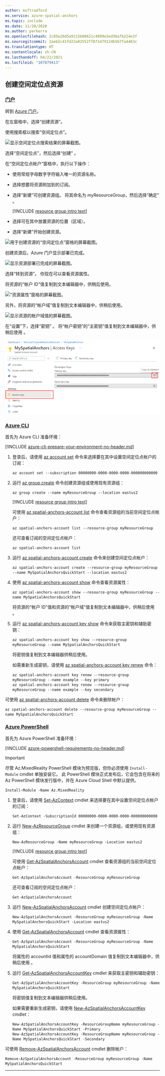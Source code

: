 ```yaml
---
author: msftradford
ms.service: azure-spatial-anchors
ms.topic: include
ms.date: 11/20/2020
ms.author: parkerra
ms.openlocfilehash: 2c85e26d5a9115b00621c4099e3ed36afb224e3f
ms.sourcegitcommit: 2aeb2c41fd22a02552ff871479124b567fa4463c
ms.translationtype: HT
ms.contentlocale: zh-CN
ms.lasthandoff: 04/22/2021
ms.locfileid: "107879413"
---
```

## <a name="create-a-spatial-anchors-resource"></a>创建空间定位点资源

### <a name="portal"></a>[门户](#tab/azure-portal)

转到 <a href="https://portal.azure.com" target="_blank">Azure 门户</a>。

在左窗格中，选择“创建资源”。

使用搜索框以搜索“空间定位点”。

![显示空间定位点搜索结果的屏幕截图。](./media/spatial-anchors-get-started-create-resource/portal-search.png)

选择“空间定位点”，然后选择“创建” 。

在“空间定位点帐户”窗格中，执行以下操作：

* 使用常规字母数字字符输入唯一的资源名称。
* 选择想要将资源附加到的订阅。
* 选择“新建”可创建资源组。 将其命名为 myResourceGroup，然后选择“确定” 。

  [!INCLUDE [resource group intro text](resource-group.md)]

* 选择可在其中放置资源的位置（区域）。
* 选择“新建”开始创建资源。

![用于创建资源的“空间定位点”窗格的屏幕截图。](./media/spatial-anchors-get-started-create-resource/create-resource-form.png)

创建资源后，Azure 门户显示部署已完成。

![显示资源部署已完成的屏幕截图。](./media/spatial-anchors-get-started-create-resource/deployment-complete.png)

选择“转到资源”。  你现在可以查看资源属性。

将资源的“帐户 ID”值复制到文本编辑器中，供稍后使用。

![“资源属性”窗格的屏幕截图。](./media/spatial-anchors-get-started-create-resource/view-resource-properties.png)

另外，将资源的“帐户域”值复制到文本编辑器中，供稍后使用。

![显示资源的帐户域值的屏幕截图。](./media/spatial-anchors-get-started-create-resource/view-resource-domain.png)

在“设置”下，选择“密钥” 。 将“帐户密钥”的“主密钥”值复制到文本编辑器中，供稍后使用 。

![帐户的“密钥”窗格的屏幕截图。](./media/spatial-anchors-get-started-create-resource/view-account-key.png)

### <a name="azure-cli"></a>[Azure CLI](#tab/azure-cli)

首先为 Azure CLI 准备环境：

[!INCLUDE [azure-cli-prepare-your-environment-no-header.md](azure-cli-prepare-your-environment-no-header.md)]

1. 登录后，请使用 [az account set](/cli/azure/account#az_account_set) 命令来选择要在其中设置空间定位点帐户的订阅：

   ```azurecli
   az account set --subscription 00000000-0000-0000-0000-000000000000
   ```

1. 运行 [az group create](/cli/azure/group#az_group_create) 命令创建资源组或使用现有资源组：

   ```azurecli
   az group create --name myResourceGroup --location eastus2
   ```

   [!INCLUDE [resource group intro text](resource-group.md)]

   可使用 [az spatial-anchors-account list](/cli/azure/spatial-anchors-account#az_spatial_anchors_account_list) 命令查看资源组的当前空间定位点帐户：

   ```azurecli
   az spatial-anchors-account list --resource-group myResourceGroup
   ```

   还可查看订阅的空间定位点帐户：

   ```azurecli
   az spatial-anchors-account list
   ```

1. 运行 [az spatial-anchors-account create](/cli/azure/spatial-anchors-account#az_spatial_anchors_account_create) 命令来创建空间定位点帐户：

   ```azurecli
   az spatial-anchors-account create --resource-group myResourceGroup --name MySpatialAnchorsQuickStart --location eastus2
   ```

1. 使用 [az spatial-anchors-account show](/cli/azure/spatial-anchors-account#az_spatial_anchors_account_show) 命令查看资源属性：

   ```azurecli
   az spatial-anchors-account show --resource-group myResourceGroup --name MySpatialAnchorsQuickStart
   ```

   将资源的“帐户 ID”值和资源的“帐户域”值复制到文本编辑器中，供稍后使用 。

1. 运行 [az spatial-anchors-account key show](/cli/azure/spatial-anchors-account/key#az_spatial_anchors_account_key_show) 命令来获取主密钥和辅助密钥：

   ```azurecli
   az spatial-anchors-account key show --resource-group myResourceGroup --name MySpatialAnchorsQuickStart
   ```

   将密钥值复制到文本编辑器供稍后使用。

   如需重新生成密钥，请使用 [az spatial-anchors-account key renew](/cli/azure/spatial-anchors-account/key#az_spatial_anchors_account_key_renew) 命令：

   ```azurecli
   az spatial-anchors-account key renew --resource-group myResourceGroup --name example --key primary
   az spatial-anchors-account key renew --resource-group myResourceGroup --name example --key secondary
   ```

可使用 [az spatial-anchors-account delete](/cli/azure/spatial-anchors-account#az_spatial_anchors_account_delete) 命令来删除帐户：

```azurecli
az spatial-anchors-account delete --resource-group myResourceGroup --name MySpatialAnchorsQuickStart
```

### <a name="azure-powershell"></a>[Azure PowerShell](#tab/azure-powershell)

首先为 Azure PowerShell 准备环境：

[!INCLUDE [azure-powershell-requirements-no-header.md](azure-powershell-requirements-no-header.md)]

> [!IMPORTANT]
> 尽管 Az.MixedReality PowerShell 模块为预览版，但你必须使用 `Install-Module` cmdlet 单独安装它。 此 PowerShell 模块正式发布后，它会包含在将来的 Az PowerShell 模块发行版中，并在 Azure Cloud Shell 中默认提供。

```azurepowershell-interactive
Install-Module -Name Az.MixedReality
```

1. 登录后，请使用 [Set-AzContext](/powershell/module/az.accounts/set-azcontext) cmdlet 来选择要在其中设置空间定位点帐户的订阅：

   ```azurepowershell-interactive
   Set-AzContext -SubscriptionId 00000000-0000-0000-0000-000000000000
   ```

1. 运行 [New-AzResourceGroup](/powershell/module/az.resources/new-azresourcegroup) cmdlet 来创建一个资源组，或使用现有资源组：

   ```azurepowershell-interactive
   New-AzResourceGroup -Name myResourceGroup -Location eastus2
   ```

   [!INCLUDE [resource group intro text](resource-group.md)]

   可使用 [Get-AzSpatialAnchorsAccount](/powershell/module/az.mixedreality/get-azspatialanchorsaccount) cmdlet 查看资源组的当前空间定位点帐户：

   ```azurepowershell-interactive
   Get-AzSpatialAnchorsAccount -ResourceGroup myResourceGroup
   ```

   还可查看订阅的空间定位点帐户：

   ```azurepowershell-interactive
   Get-AzSpatialAnchorsAccount
   ```

1. 运行 [New-AzSpatialAnchorsAccount](/powershell/module/az.mixedreality/new-azspatialanchorsaccount) cmdlet 创建空间定位点帐户：

   ```azurepowershell-interactive
   New-AzSpatialAnchorsAccount -ResourceGroup myResourceGroup -Name MySpatialAnchorsQuickStart -Location eastus2
   ```

1. 使用 [Get-AzSpatialAnchorsAccount](/powershell/module/az.mixedreality/get-azspatialanchorsaccount) cmdlet 查看资源属性：

   ```azurepowershell-interactive
   Get-AzSpatialAnchorsAccount -ResourceGroup myResourceGroup -Name MySpatialAnchorsQuickStart
   ```

   将属性的 accountId 值和属性的 accountDomain 值复制到文本编辑器中，供稍后使用 。

1. 运行 [Get-AzSpatialAnchorsAccountKey](/powershell/module/az.mixedreality/get-azspatialanchorsaccountkey) cmdlet 来获取主密钥和辅助密钥：

   ```azurepowershell-interactive
   Get-AzSpatialAnchorsAccountKey -ResourceGroup myResourceGroup -Name MySpatialAnchorsQuickStart
   ```

   将密钥值复制到文本编辑器供稍后使用。

   如果需要重新生成密钥，请使用 [New-AzSpatialAnchorsAccountKey](/powershell/module/az.mixedreality/new-azspatialanchorsaccountkey) cmdlet：

   ```azurepowershell-interactive
   New-AzSpatialAnchorsAccountKey -ResourceGroupName myResourceGroup -Name MySpatialAnchorsQuickStart -Primary
   New-AzSpatialAnchorsAccountKey -ResourceGroupName myResourceGroup -Name MySpatialAnchorsQuickStart -Secondary
   ```

可使用 [Remove-AzSpatialAnchorsAccount](/powershell/module/az.mixedreality/remove-azspatialanchorsaccount) cmdlet 删除帐户：

```azurepowershell-interactive
Remove-AzSpatialAnchorsAccount -ResourceGroup myResourceGroup -Name MySpatialAnchorsQuickStart
```

---
